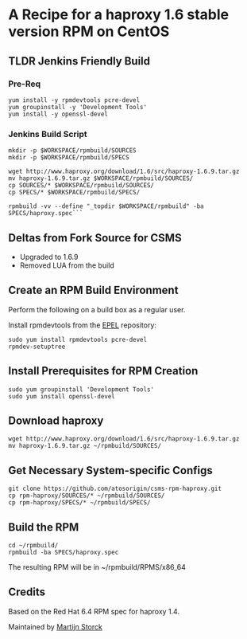 # A Recipe for a haproxy 1.6 stable version RPM on CentOS

## TLDR Jenkins Friendly Build

### Pre-Req

    yum install -y rpmdevtools pcre-devel
    yum groupinstall -y 'Development Tools'
    yum install -y openssl-devel

### Jenkins Build Script

    mkdir -p $WORKSPACE/rpmbuild/SOURCES
    mkdir -p $WORKSPACE/rpmbuild/SPECS
    
    wget http://www.haproxy.org/download/1.6/src/haproxy-1.6.9.tar.gz
    mv haproxy-1.6.9.tar.gz $WORKSPACE/rpmbuild/SOURCES/
    cp SOURCES/* $WORKSPACE/rpmbuild/SOURCES/
    cp SPECS/* $WORKSPACE/rpmbuild/SPECS/
    
    rpmbuild -vv --define "_topdir $WORKSPACE/rpmbuild" -ba SPECS/haproxy.spec```

## Deltas from Fork Source for CSMS

* Upgraded to 1.6.9
* Removed LUA from the build

## Create an RPM Build Environment

Perform the following on a build box as a regular user.

Install rpmdevtools from the [EPEL][epel] repository:

    sudo yum install rpmdevtools pcre-devel
    rpmdev-setuptree

## Install Prerequisites for RPM Creation

    sudo yum groupinstall 'Development Tools'
    sudo yum install openssl-devel

## Download haproxy

    wget http://www.haproxy.org/download/1.6/src/haproxy-1.6.9.tar.gz
    mv haproxy-1.6.9.tar.gz ~/rpmbuild/SOURCES/

## Get Necessary System-specific Configs

    git clone https://github.com/atosorigin/csms-rpm-haproxy.git
    cp rpm-haproxy/SOURCES/* ~/rpmbuild/SOURCES/
    cp rpm-haproxy/SPECS/* ~/rpmbuild/SPECS/

## Build the RPM

    cd ~/rpmbuild/
    rpmbuild -ba SPECS/haproxy.spec

The resulting RPM will be in ~/rpmbuild/RPMS/x86_64

## Credits

Based on the Red Hat 6.4 RPM spec for haproxy 1.4.

Maintained by [Martijn Storck](martijn@bluerail.nl)

[EPEL]: http://fedoraproject.org/wiki/EPEL#How_can_I_use_these_extra_packages.3F
